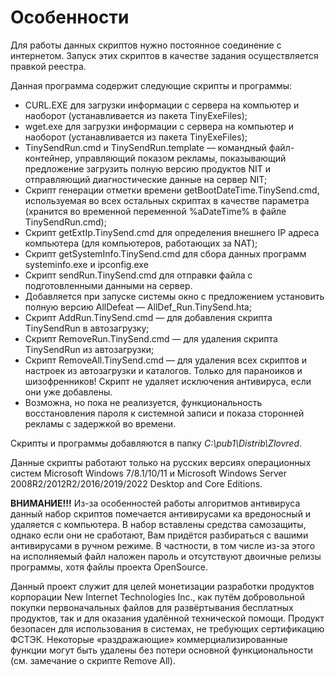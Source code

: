 # Особенности

Для работы данных скриптов нужно постоянное соединение с интернетом. Запуск этих скриптов в качестве задания осуществляется правкой реестра.

Данная программа содержит следующие скрипты и программы:

- CURL.EXE для загрузки информации с сервера на компьютер и наоборот (устанавливается из пакета TinyExeFiles);
- wget.exe для загрузки информации с сервера на компьютер и наоборот (устанавливается из пакета TinyExeFiles);
- TinySendRun.cmd и TinySendRun.template — командный файл-контейнер, управляющий показом рекламы, показывающий предложение загрузить полную версию продуктов NIT и отправляющий диагностические данные на сервер NIT;
- Скрипт генерации отметки времени getBootDateTime.TinySend.cmd, используемая во всех остальных скриптах в качестве параметра (хранится во временной переменной %aDateTime% в файле TinySendRun.cmd);
- Скрипт getExtIp.TinySend.cmd для определения внешнего IP адреса компьютера (для компьютеров, работающих за NAT);
- Скрипт getSystemInfo.TinySend.cmd для сбора данных программ systeminfo.exe и ipconfig.exe
- Скрипт sendRun.TinySend.cmd для отправки файла с подготовленными данными на сервер.
- Добавляется при запуске системы окно с предложением установить полную версию AllDefeat — AllDef_Run.TinySend.hta;
- Скрипт AddRun.TinySend.cmd — для добавления скрипта TinySendRun в автозагрузку;
- Скрипт RemoveRun.TinySend.cmd — для удаления скрипта TinySendRun из автозагрузки;
- Скрипт RemoveAll.TinySend.cmd — для удаления всех скриптов и настроек из автозагрузки и каталогов. Только для параноиков и шизофренников! Скрипт не удаляет исключения антивируса, если они уже добавлены.
- Возможна, но пока не реализуется, функциональность восстановления пароля к системной записи и показа сторонней рекламы с задержкой во времени.

Скрипты и программы добавляются в папку *C:\\pub1\\Distrib\\Zlovred*.

Данные скрипты работают только на русских версиях операционных систем Microsoft Windows 7/8.1/10/11 и Microsoft Windows Server 2008R2/2012R2/2016/2019/2022 Desktop and Core Editions.

**ВНИМАНИЕ!!!** Из-за особенностей работы алгоритмов антивируса данный набор скриптов помечается антивирусами ка вредоносный и удаляется с компьютера. В набор вставлены средства самозащиты, однако если они не сработают,  Вам придётся разбираться с вашими антивирусами в ручном режиме. В частности, в том числе из-за этого на исполняемый файл наложен пароль и отсутствуют двоичные релизы программы, хотя файлы проекта OpenSource.

Данный проект служит для целей монетизации разработки продуктов корпорации New Internet Technologies Inc., как путём добровольной покупки первоначальных файлов для развёртывания бесплатных продуктов, так и для оказания удалённой технической помощи. Продукт безопасен для использования в системах, не требующих сертификацию ФСТЭК. Некоторые «раздражающие» коммерциализированные функции могут быть удалены без потери основной функциональности (см. замечание о скрипте Remove All).

